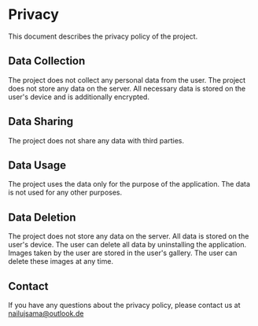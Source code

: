 # Privacy

This document describes the privacy policy of the project.

## Data Collection

The project does not collect any personal data from the user. The project does not store any data on the server.
All necessary data is stored on the user's device and is additionally encrypted.

## Data Sharing

The project does not share any data with third parties.

## Data Usage

The project uses the data only for the purpose of the application. The data is not used for any other purposes.

## Data Deletion

The project does not store any data on the server. All data is stored on the user's device. The user can delete all data
by uninstalling the application.
Images taken by the user are stored in the user's gallery. The user can delete these images at any time.

## Contact

If you have any questions about the privacy policy, please contact us
at [nailujsama@outlook.de](mailto:nailujsama@outlook.de)
